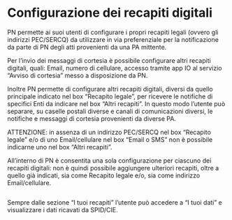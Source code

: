 # Configurazione dei recapiti digitali

PN permette ai suoi utenti di configurare i propri recapiti legali (ovvero gli indirizzi PEC/SERCQ) da utilizzare in via preferenziale per la notificazione da parte di PN degli atti provenienti da una PA mittente.

Per l’invio dei messaggi di cortesia è possibile configurare altri recapiti digitali, quali: Email, numero di cellulare, accesso tramite app IO al servizio “Avviso di cortesia” messo a disposizione da PN.

Inoltre PN permette di configurare altri recapiti digitali, diversi da quello principale indicato nel box “Recapito legale”, per ricevere le notifiche di specifici Enti da indicare nel box “Altri recapiti”. In questo modo l’utente può separare, su caselle postali diverse e canali di comunicazioni diversi, le notifiche e messaggi di cortesia provenienti da diverse PA.

ATTENZIONE: in assenza di un indirizzo PEC/SERCQ nel box “Recapito legale” e/o di uno Email/cellulare nel box “Email o SMS” non è possibile indicarne uno nel box “Altri recapiti”.

All’interno di PN è consentita una sola configurazione per ciascuno dei recapiti digitali: non è quindi possibile aggiungere ulteriori recapiti, oltre a quello già indicati, sia come Recapito legale e/o, sia come indirizzo Email/cellulare.

<figure><img src="../../../../.gitbook/assets/image (40).png" alt=""><figcaption></figcaption></figure>

Sempre dalle sezione “I tuoi recapiti” l’utente può accedere a “I tuoi dati” e visualizzare i dati ricavati da SPID/CIE.

<figure><img src="../../../../.gitbook/assets/image (35).png" alt=""><figcaption></figcaption></figure>
